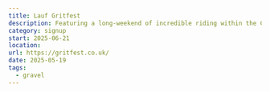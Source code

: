 ```yaml
---
title: Lauf Gritfest
description: Featuring a long-weekend of incredible riding within the Cambrian Mountains and includes timed special stages on gravel and over a mixture of terrain
category: signup
start: 2025-06-21
location:
url: https://gritfest.co.uk/
date: 2025-05-19
tags:
  - gravel
---
```

